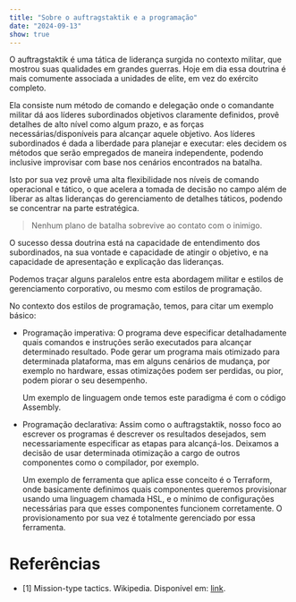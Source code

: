 ```yaml
---
title: "Sobre o auftragstaktik e a programação"
date: "2024-09-13"
show: true
---
```


O auftragstaktik é uma tática de liderança surgida no contexto militar, que mostrou suas qualidades em grandes guerras. Hoje em dia essa doutrina é mais comumente associada a unidades de elite, em vez do exército completo.

Ela consiste num método de comando e delegação onde o comandante militar dá aos líderes subordinados objetivos claramente definidos, provê detalhes de alto nível como algum prazo, e as forças necessárias/disponíveis para alcançar aquele objetivo. Aos líderes subordinados é dada a liberdade para planejar e executar: eles decidem os métodos que serão empregados de maneira independente, podendo inclusive improvisar com base nos cenários encontrados na batalha.

Isto por sua vez provê uma alta flexibilidade nos níveis de comando operacional e tático, o que acelera a tomada de decisão no campo além de liberar as altas lideranças do gerenciamento de detalhes táticos, podendo se concentrar na parte estratégica.

> Nenhum plano de batalha sobrevive ao contato com o inimigo.

O sucesso dessa doutrina está na capacidade de entendimento dos subordinados, na sua vontade e capacidade de atingir o objetivo, e na capacidade de apresentação e explicação das lideranças.

Podemos traçar alguns paralelos entre esta abordagem militar e estilos de gerenciamento corporativo, ou mesmo com estilos de programação.

No contexto dos estilos de programação, temos, para citar um exemplo básico:

-   Programação imperativa: O programa deve especificar detalhadamente quais comandos e instruções serão executados para alcançar determinado resultado. Pode gerar um programa mais otimizado para determinada plataforma, mas em alguns cenários de mudança, por exemplo no hardware, essas otimizações podem ser perdidas, ou pior, podem piorar o seu desempenho.

    Um exemplo de linguagem onde temos este paradigma é com o código Assembly.
-   Programação declarativa: Assim como o auftragstaktik, nosso foco ao escrever os programas é descrever os resultados desejados, sem necessariamente especificar as etapas para alcançá-los. Deixamos a decisão de usar determinada otimização a cargo de outros componentes como o compilador, por exemplo.

    Um exemplo de ferramenta que aplica esse conceito é o Terraform, onde basicamente definimos quais componentes queremos provisionar usando uma linguagem chamada HSL, e o mínimo de configurações necessárias para que esses componentes funcionem corretamente. O provisionamento por sua vez é totalmente gerenciado por essa ferramenta.

# Referências

-   [1] Mission-type tactics. Wikipedia. Disponível em: [link](https://en.wikipedia.org/wiki/Mission-type_tactics).
